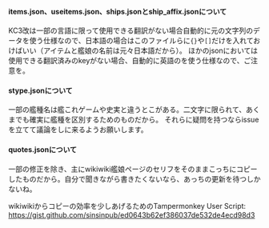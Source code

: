 #### items.json、useitems.json、ships.jsonとship_affix.jsonについて

KC3改は一部の言語に限って使用できる翻訳がない場合自動的に元の文字列のデータを使う仕様なので、日本語の場合はこのファイルらに`{}`や`[]`だけを入れておけばいい（アイテムと艦娘の名前は元々日本語だから）。
ほかのjsonにおいては使用できる翻訳済みのkeyがない場合、自動的に英語のを使う仕様なので、ご注意を。

#### stype.jsonについて
一部の艦種名は艦これゲームや史実と違うとこがある。二文字に限られて、あくまでも確実に艦種を区別するためのものだから。
それらに疑問を持つならissueを立てて議論をしに来るようお願いします。

#### quotes.jsonについて
一部の修正を除き、主にwikiwiki艦娘ページのセリフをそのままこっちにコピーしたものだから。自分で聞きながら書きたくないなら、あっちの更新を待つしかないね。

wikiwikiからコピーの効率を少しあげるためのTampermonkey User Script: https://gist.github.com/sinsinpub/ed0643b62ef386037de532de4ecd98d3